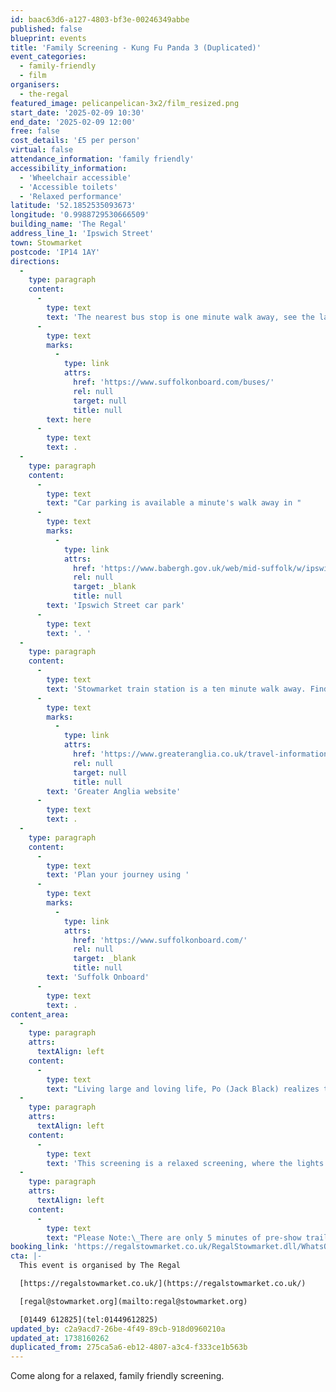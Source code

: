 ```yaml
---
id: baac63d6-a127-4803-bf3e-00246349abbe
published: false
blueprint: events
title: 'Family Screening - Kung Fu Panda 3 (Duplicated)'
event_categories:
  - family-friendly
  - film
organisers:
  - the-regal
featured_image: pelicanpelican-3x2/film_resized.png
start_date: '2025-02-09 10:30'
end_date: '2025-02-09 12:00'
free: false
cost_details: '£5 per person'
virtual: false
attendance_information: 'family friendly'
accessibility_information:
  - 'Wheelchair accessible'
  - 'Accessible toilets'
  - 'Relaxed performance'
latitude: '52.1852535093673'
longitude: '0.9988729530666509'
building_name: 'The Regal'
address_line_1: 'Ipswich Street'
town: Stowmarket
postcode: 'IP14 1AY'
directions:
  -
    type: paragraph
    content:
      -
        type: text
        text: 'The nearest bus stop is one minute walk away, see the latest bus timetables '
      -
        type: text
        marks:
          -
            type: link
            attrs:
              href: 'https://www.suffolkonboard.com/buses/'
              rel: null
              target: null
              title: null
        text: here
      -
        type: text
        text: .
  -
    type: paragraph
    content:
      -
        type: text
        text: "Car parking is available a minute's walk away in "
      -
        type: text
        marks:
          -
            type: link
            attrs:
              href: 'https://www.babergh.gov.uk/web/mid-suffolk/w/ipswich-street-car-park-1'
              rel: null
              target: _blank
              title: null
        text: 'Ipswich Street car park'
      -
        type: text
        text: '. '
  -
    type: paragraph
    content:
      -
        type: text
        text: 'Stowmarket train station is a ten minute walk away. Find up to date train times on the '
      -
        type: text
        marks:
          -
            type: link
            attrs:
              href: 'https://www.greateranglia.co.uk/travel-information/station-information/smk'
              rel: null
              target: null
              title: null
        text: 'Greater Anglia website'
      -
        type: text
        text: .
  -
    type: paragraph
    content:
      -
        type: text
        text: 'Plan your journey using '
      -
        type: text
        marks:
          -
            type: link
            attrs:
              href: 'https://www.suffolkonboard.com/'
              rel: null
              target: _blank
              title: null
        text: 'Suffolk Onboard'
      -
        type: text
        text: .
content_area:
  -
    type: paragraph
    attrs:
      textAlign: left
    content:
      -
        type: text
        text: "Living large and loving life, Po (Jack Black) realizes that he has a lot to learn if he's going to fulfill the next challenge from his beloved instructor (Dustin Hoffman). After reuniting with his long-lost father (Bryan Cranston), Po must transition from student to teacher and train a group of fun-loving, clumsy pandas to become martial-arts fighters. Together, the kung-fu brethren unite to take on the evil Kai (J.K. Simmons), a supernatural warrior who becomes stronger with each battle."
  -
    type: paragraph
    attrs:
      textAlign: left
    content:
      -
        type: text
        text: 'This screening is a relaxed screening, where the lights are brighter, and the sound is lower to create a relaxed environment for the whole family to enjoy. These screenings are particularly aimed at families with SEND children.'
  -
    type: paragraph
    attrs:
      textAlign: left
    content:
      -
        type: text
        text: "Please Note:\_There are only 5 minutes of pre-show trailers, it is advisable to arrive before the time advertised."
booking_link: 'https://regalstowmarket.co.uk/RegalStowmarket.dll/WhatsOn?f=8256000'
cta: |-
  This event is organised by The Regal

  [https://regalstowmarket.co.uk/](https://regalstowmarket.co.uk/) 

  [regal@stowmarket.org](mailto:regal@stowmarket.org)

  [01449 612825](tel:01449612825)
updated_by: c2a9acd7-26be-4f49-89cb-918d0960210a
updated_at: 1738160262
duplicated_from: 275ca5a6-eb12-4807-a3c4-f333ce1b563b
---
```

Come along for a relaxed, family friendly screening.